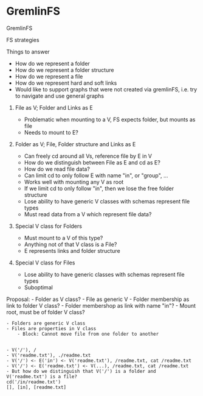 
# GremlinFS
GremlinFS

FS strategies

Things to answer
- How do we represent a folder
- How do we represent a folder structure
- How do we represent a file
- How do we represent hard and soft links
- Would like to support graphs that were not created via gremlinFS,
	i.e. try to navigate and use general graphs


1) File as V; Folder and Links as E
	- Problematic when mounting to a V, FS expects folder, but mounts as file
	- Needs to mount to E?

2) Folder as V; File, Folder structure and Links as E
	- Can freely cd around all Vs, reference file by E in V
	- How do we distinguish between File as E and cd as E?
	- How do we read file data?
	- Can limit cd to only follow E with name "in", or "group", ...
	- Works well with mounting any V as root
	- If we limit cd to only follow "in", then we lose the free folder structure
	- Lose ability to have generic V classes with schemas represent file types
	- Must read data from a V which represent file data?

3) Special V class for Folders
	- Must mount to a V of this type?
	- Anything not of that V class is a File?
	- E represents links and folder structure

4) Special V class for Files
	- Lose ability to have generic classes with schemas represent file types
	- Suboptimal


Proposal:
	- Folder as V class?
	- File as generic V
	- Folder membership as link to folder V class?
	- Folder membershop as link with name "in"?
	- Mount root, must be of folder V class?


	- Folders are generic V class
	- Files are properties in V class
		- Block: Cannot move file from one folder to another


	- V('/'), /
	- V('readme.txt'), ./readme.txt
	- V('/') <- E('in') <- V('readme.txt'), /readme.txt, cat /readme.txt
	- V('/') <- E('readme.txt') <- V(...), /readme.txt, cat /readme.txt
	- But how do we distinguish that V('/') is a folder and V('readme.txt') is a file?
	cd('/in/readme.txt')
	[], [in], [readme.txt]




